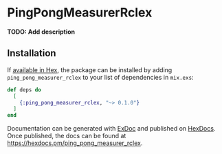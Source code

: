 # PingPongMeasurerRclex

**TODO: Add description**

## Installation

If [available in Hex](https://hex.pm/docs/publish), the package can be installed
by adding `ping_pong_measurer_rclex` to your list of dependencies in `mix.exs`:

```elixir
def deps do
  [
    {:ping_pong_measurer_rclex, "~> 0.1.0"}
  ]
end
```

Documentation can be generated with [ExDoc](https://github.com/elixir-lang/ex_doc)
and published on [HexDocs](https://hexdocs.pm). Once published, the docs can
be found at <https://hexdocs.pm/ping_pong_measurer_rclex>.

